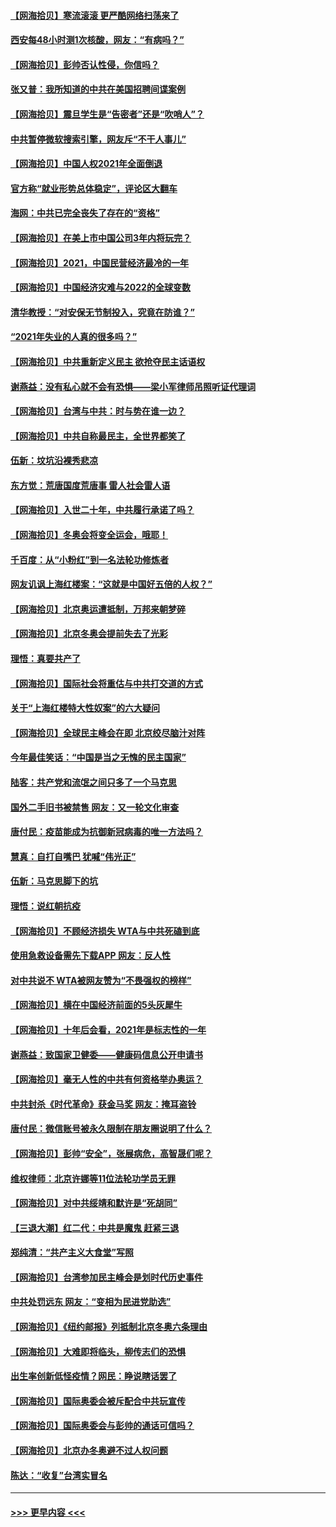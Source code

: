 #### [【网海拾贝】寒流滚滚 更严酷网络扫荡来了](../pages/nsc993/n13455879.md?t=12240850) 
#### [西安每48小时测1次核酸，网友：“有病吗？”](../pages/nsc993/n13450529.md?t=12240850) 
#### [【网海拾贝】彭帅否认性侵，你信吗？](../pages/nsc993/n13450482.md?t=12240850) 
#### [张又普：我所知道的中共在美国招聘间谍案例](../pages/nsc993/n13449142.md?t=12240850) 
#### [【网海拾贝】震旦学生是“告密者”还是“吹哨人”？](../pages/nsc993/n13448316.md?t=12240850) 
#### [中共暂停微软搜索引擎，网友斥“不干人事儿”](../pages/nsc993/n13446416.md?t=12240850) 
#### [【网海拾贝】中国人权2021年全面倒退](../pages/nsc993/n13446392.md?t=12240850) 
#### [官方称“就业形势总体稳定”，评论区大翻车](../pages/nsc993/n13446333.md?t=12240850) 
#### [海网：中共已完全丧失了存在的“资格”](../pages/nsc993/n13445762.md?t=12240850) 
#### [【网海拾贝】在美上市中国公司3年内将玩完？](../pages/nsc993/n13445178.md?t=12240850) 
#### [【网海拾贝】2021，中国民营经济最冷的一年](../pages/nsc993/n13443352.md?t=12240850) 
#### [【网海拾贝】中国经济灾难与2022的全球变数](../pages/nsc993/n13440982.md?t=12240850) 
#### [清华教授：“对安保无节制投入，究竟在防谁？”](../pages/nsc993/n13440939.md?t=12240850) 
#### [“2021年失业的人真的很多吗？”](../pages/nsc993/n13438732.md?t=12240850) 
#### [【网海拾贝】中共重新定义民主 欲抢夺民主话语权](../pages/nsc993/n13438697.md?t=12240850) 
#### [谢燕益：没有私心就不会有恐惧——梁小军律师吊照听证代理词](../pages/nsc993/n13437175.md?t=12240850) 
#### [【网海拾贝】台湾与中共：时与势在谁一边？](../pages/nsc993/n13434295.md?t=12240850) 
#### [【网海拾贝】中共自称最民主，全世界都笑了](../pages/nsc993/n13432337.md?t=12240850) 
#### [伍新：坟坑沿裸秀悲凉](../pages/nsc993/n13432204.md?t=12240850) 
#### [东方觉：荒唐国度荒唐事 雷人社会雷人语](../pages/nsc993/n13432163.md?t=12240850) 
#### [【网海拾贝】入世二十年，中共履行承诺了吗？](../pages/nsc993/n13431146.md?t=12240850) 
#### [【网海拾贝】冬奥会将变全运会，哦耶！](../pages/nsc993/n13429343.md?t=12240850) 
#### [千百度：从“小粉红”到一名法轮功修炼者](../pages/nsc993/n13429249.md?t=12240850) 
#### [网友讥讽上海红楼案：“这就是中国好五倍的人权？”](../pages/nsc993/n13429214.md?t=12240850) 
#### [【网海拾贝】北京奥运遭抵制，万邦来朝梦碎](../pages/nsc993/n13426682.md?t=12240850) 
#### [【网海拾贝】北京冬奥会提前失去了光彩](../pages/nsc993/n13423999.md?t=12240850) 
#### [理悟：真要共产了](../pages/nsc993/n13423754.md?t=12240850) 
#### [【网海拾贝】国际社会将重估与中共打交道的方式](../pages/nsc993/n13421686.md?t=12240850) 
#### [关于“上海红楼特大性奴案”的六大疑问](../pages/nsc993/n13421580.md?t=12240850) 
#### [【网海拾贝】全球民主峰会在即 北京绞尽脑汁对阵](../pages/nsc993/n13419619.md?t=12240850) 
#### [今年最佳笑话：“中国是当之无愧的民主国家”](../pages/nsc993/n13419495.md?t=12240850) 
#### [陆客：共产党和流氓之间只多了一个马克思](../pages/nsc993/n13417909.md?t=12240850) 
#### [国外二手旧书被禁售 网友：又一轮文化审查](../pages/nsc993/n13417659.md?t=12240850) 
#### [唐付民：疫苗能成为抗御新冠病毒的唯一方法吗？](../pages/nsc993/n13417801.md?t=12240850) 
#### [慧真：自打自嘴巴 犹喊“伟光正”](../pages/nsc993/n13417740.md?t=12240850) 
#### [伍新：马克思脚下的坑](../pages/nsc993/n13417622.md?t=12240850) 
#### [理悟：说红朝抗疫](../pages/nsc993/n13417526.md?t=12240850) 
#### [【网海拾贝】不顾经济损失 WTA与中共死磕到底](../pages/nsc993/n13415796.md?t=12240850) 
#### [使用急救设备需先下载APP 网友：反人性](../pages/nsc993/n13415784.md?t=12240850) 
#### [对中共说不 WTA被网友赞为“不畏强权的榜样”](../pages/nsc993/n13415530.md?t=12240850) 
#### [【网海拾贝】横在中国经济前面的5头灰犀牛](../pages/nsc993/n13412227.md?t=12240850) 
#### [【网海拾贝】十年后会看，2021年是标志性的一年](../pages/nsc993/n13409954.md?t=12240850) 
#### [谢燕益：致国家卫健委——健康码信息公开申请书](../pages/nsc993/n13408298.md?t=12240850) 
#### [【网海拾贝】毫无人性的中共有何资格举办奥运？](../pages/nsc993/n13407661.md?t=12240850) 
#### [中共封杀《时代革命》获金马奖 网友：掩耳盗铃](../pages/nsc993/n13407613.md?t=12240850) 
#### [唐付民：微信账号被永久限制在朋友圈说明了什么？](../pages/nsc993/n13406949.md?t=12240850) 
#### [【网海拾贝】彭帅“安全”，张展病危，高智晟们呢？](../pages/nsc993/n13405587.md?t=12240850) 
#### [维权律师：北京许娜等11位法轮功学员无罪](../pages/nsc993/n13405419.md?t=12240850) 
#### [【网海拾贝】对中共绥靖和默许是“死胡同”](../pages/nsc993/n13403727.md?t=12240850) 
#### [【三退大潮】红二代：中共是魔鬼 赶紧三退](../pages/nsc993/n13403593.md?t=12240850) 
#### [郑纯清：“共产主义大食堂”写照](../pages/nsc993/n13403590.md?t=12240850) 
#### [【网海拾贝】台湾参加民主峰会是划时代历史事件](../pages/nsc993/n13401831.md?t=12240850) 
#### [中共处罚远东 网友：“变相为民进党助选”](../pages/nsc993/n13401101.md?t=12240850) 
#### [【网海拾贝】《纽约邮报》列抵制北京冬奥六条理由](../pages/nsc993/n13399807.md?t=12240850) 
#### [【网海拾贝】大难即将临头，柳传志们的恐惧](../pages/nsc993/n13397607.md?t=12240850) 
#### [出生率创新低怪疫情？网民：睁说瞎话罢了](../pages/nsc993/n13397543.md?t=12240850) 
#### [【网海拾贝】国际奥委会被斥配合中共玩宣传](../pages/nsc993/n13395182.md?t=12240850) 
#### [【网海拾贝】国际奥委会与彭帅的通话可信吗？](../pages/nsc993/n13393022.md?t=12240850) 
#### [【网海拾贝】北京办冬奥避不过人权问题](../pages/nsc993/n13390863.md?t=12240850) 
#### [陈达：“收复”台湾实冒名](../pages/nsc993/n13388644.md?t=12240850) 

----
#### [ >>> 更早内容 <<< ](../indexes/nsc993-earlier.md)
